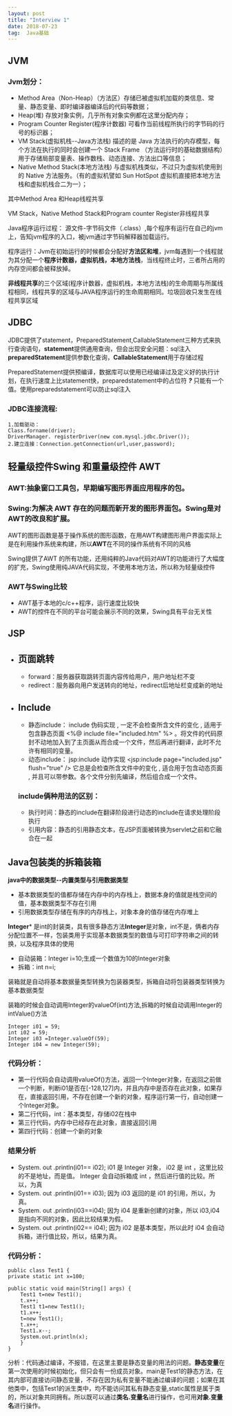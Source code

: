 ```yaml
---
layout: post                  
title: "Interview 1"             
date: 2018-07-23                
tag:  Java基础
---
```


## JVM
### Jvm划分：
- Method Area（Non-Heap）（方法区）存储已被虚拟机加载的类信息、常量、静态变量、即时编译器编译后的代码等数据；
- Heap(堆) 存放对象实例，几乎所有对象实例都在这里分配内存；
- Program Counter Register(程序计数器) 可看作当前线程所执行的字节码的行号的标识器；
- VM Stack(虚拟机栈--Java方法栈) 描述的是 Java 方法执行的内存模型，每个方法在执行的同时会创建一个 Stack Frame （方法运行时的基础数据结构）用于存储局部变量表、操作数栈、动态连接、方法出口等信息；
- Native Method Stack(本地方法栈) 与虚拟机栈类似，不过只为虚拟机使用到的 Native 方法服务。（有的虚拟机譬如 Sun HotSpot 虚拟机直接把本地方法栈和虚拟机栈合二为一）；

其中Method Area 和Heap线程共享

VM Stack，Native Method Stack和Program counter Register非线程共享

 Java程序运行过程： 源文件-字节码文件（.class）,每个程序有运行在自己的jvm上，告知jvm程序的入口，被jvm通过字节码解释器加载运行。

程序运行：Jvm在初始运行的时候都会分配好**方法区和堆**，jvm每遇到一个线程就为其分配一个**程序计数器，虚拟机栈，本地方法栈**，当线程终止时，三者所占用的内存空间都会被释放掉。

**非线程共享**的三个区域(程序计数器，虚拟机栈，本地方法栈)的生命周期与所属线程相同，线程共享的区域与JAVA程序运行的生命周期相同。垃圾回收只发生在线程共享区域

## JDBC

JDBC提供了statement，PreparedStatement,CallableStatement三种方式来执行查询语句，**statement**提供通用查询，但会出现安全问题：sql注入
**preparedStatement**提供参数化查询，**CallableStatement**用于存储过程

PreparedStatement提供预编译，数据库可以使用已经编译过及定义好的执行计划，在执行速度上比statement快，preparedstatement中的占位符 ***?*** 只能有一个值。使用preparedstatement可以防止sql注入

### JDBC连接流程:

    1.加载驱动：
    Class.forname(driver);
    DriverManager. registerDriver(new com.mysql.jdbc.Driver()); 
    2.建立连接：Connection.getConnection(url,user,password);



## 轻量级控件Swing 和重量级控件 AWT

### AWT:抽象窗口工具包，早期编写图形界面应用程序的包。

### Swing:为解决 AWT 存在的问题而新开发的图形界面包。Swing是对AWT的改良和扩展。    

AWT的图形函数是基于操作系统的图形函数，在用AWT构建图形用户界面实际上是在利用操作系统来构建，所以**AWT**在不同的操作系统有不同的风格

Swing提供了AWT 的所有功能，还用纯粹的Java代码对AWT的功能进行了大幅度的扩充，Swing使用纯JAVA代码实现，不使用本地方法，所以称为轻量级控件

### AWT与Swing比较
- AWT基于本地的c/c++程序，运行速度比较快
- AWT的控件在不同的平台可能会展示不同的效果，Swing具有平台无关性

## JSP

- ## 页面跳转

   - forward：服务器获取跳转页面内容传给用户，用户地址栏不变
   - redirect：服务器向用户发送转向的地址，redirect后地址栏变成新的地址
- ## Include

    - 静态include： include 伪码实现 , 一定不会检查所含文件的变化 , 适用于包含静态页面 <%@ include file="included.htm" %> 。将文件的代码原封不动地加入到了主页面从而合成一个文件，然后再进行翻译，此时不允许有相同的变量。 
    - 动态include： jsp:include 动作实现 <jsp:include page="included.jsp" flush="true" /> 它总是会检查所含文件中的变化 , 适合用于包含动态页面 , 并且可以带参数。各个文件分别先编译，然后组合成一个文件。
    
   ### include俩种用法的区别：

   - 执行时间：静态的include在翻译阶段进行动态的include在请求处理阶段执行
   - 引用内容：静态的引用静态文本，在JSP页面被转换为servlet之前和它融合在一起


## Java包装类的拆箱装箱

**java中的数据类型--内置类型与引用数据类型**

- 基本数据类型的值都存储在内存中的内存栈上，数据本身的值就是栈空间的值，基本数据类型不存在引用
- 引用数据类型存储在有序的内存栈上，对象本身的值存储在内存堆上

**Integer*** 是int的封装类，具有很多静态方法**Integer**是对象，int不是，俩者内存分配位置不一样，包装类用于实现基本数据类型的数值与可打印字符串之间的转换，以及程序具体的使用

- 自动装箱：Integer i=10;生成一个数值为10的Integer对象
- 拆箱：int n=i;

装箱就是自动将基本数据量类型转换为包装器类型，拆箱自动将包装器类型转换为基本数据类型

装箱的时候会自动调用Integer的valueOf(int)方法,拆箱的时候自动调用Integer的intValue()方法

    Integer i01 = 59;
    int i02 = 59;
    Integer i03 =Integer.valueOf(59);
    Integer i04 = new Integer(59);
### 代码分析：

- 第一行代码会自动调用valueOf()方法，返回一个Integer对象，在返回之前做一个判断，判断i01是否在[-128,127]内，并且内存中是否存在此对象，如果存在，直接返回引用，不存在创建一个新的对象，程序运行第一行，自动创建一个Integer对象。
- 第二行代码，int：基本类型，存储i02在栈中
- 第三行代码，内存中已经存在此对象，直接返回引用
- 第四行代码：创建一个新的对象

### 结果分析

- System. out .println(i01== i02); i01 是 Integer 对象， i02 是 int ，这里比较的不是地址，而是值。 Integer 会自动拆箱成 int ，然后进行值的比较。所以，为真
- System. out .println(i01== i03); 因为 i03 返回的是 i01 的引用，所以，为真。
- System. out .println(i03==i04); 因为 i04 是重新创建的对象，所以 i03,i04 是指向不同的对象，因此比较结果为假。
- System. out .println(i02== i04); 因为 i02 是基本类型，所以此时 i04 会自动拆箱，进行值比较，所以，结果为真。

### 代码分析：
    
    public class Test1 {
    private static int x=100;

    public static void main(String[] args) {
        Test1 t=new Test1();
        t.x++;
        Test1 t1=new Test1();
        t1.x++;
        t=new Test1();
        t.x++;
        Test1.x--;
        System.out.println(x);
        }
    }

分析：代码通过编译，不报错，在这里主要是静态变量的用法的问题。**静态变量**在第一次使用的时候初始化，但只会有一份成员对象。main是Test1的静态方法，在其内部可直接访问静态变量，不存在因为私有变量不能通过编译的问题；如果在其他类中，包括Test1的派生类中，均不能访问其私有静态变量,static属性是属于类的，所以对象共同拥有。所以既可以通过**类名.变量名**进行操作，也可用**对象.变量名**进行操作。
